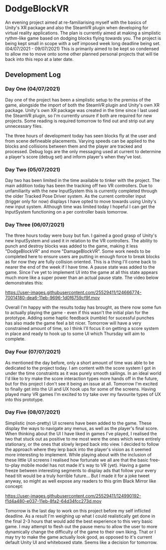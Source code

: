 # DodgeBlockVR
An evening project aimed at re-familiarising myself with the basics of Unity's XR package and also the SteamVR plugin when developing for virtual reality applications.
The plan is currently aimed at making a simplistic rythm-like game based on dodging blocks flying towards you. 
The project is being kept small in scope with a self imposed week long deadline being set. (04/07/2021 - 09/07/2021) This is primarily aimed to be kept so condensed to allow me to move onto some other planned personal projects that will tie back into this repo at a later date. 

## Development Log

### Day One (04/07/2021)
Day one of the project has been a simplistic setup to the premiss of the game, alongside the import of both the SteamVR plugin and Unity's own XR package.
Unity's own XR package was created in the time since I last used the SteamVR plugin, so I'm currently unsure if both are required for new projects. Some reading is required tomorrow to find out and strip out any unnecessary files.

The three hours of development today has seen blocks fly at the user and from scene defineable placements. Varying speeds can be applied to the blocks and collisions between them and the player are tracked and processed. Debug logs are the only messaging used at current to determine a player's score (debug set) and inform player's when they've lost.

### Day Two (05/07/2021)
Day two has been limited in the time available to tinker with the project. The main addition today has been the tracking off two VR controllers. Due to unfamiliarity with the new InputSystem this is currently completed through the older Tracked Pose Driver system. 
As the current controller input (trigger only for now) displays I have opted to move towards using Unity's new input system. Although time was limited today I hopeful I can get the InputSystem functioning on a per controller basis tomorrow.

### Day Three (06/07/2021)
The three hours today were busy but fun. I gained a good grasp of Unity's new InputSystem and used it in relation to the VR controllers. The ability to punch and destroy blocks was added to the game, making it less "DodgeBlockVR" and more "DamageBlockVR". Some work needs to be completed here to ensure users are putting in enough force to break blocks as for now they are fully collision oriented. This is a thing I'll come back to nearer the end of the week if I have time.
A pause state was added to the game. Since I've yet to implement UI into the game at all this state appears much more like a super power than an actual pause state. The video below demonstrates this:

https://user-images.githubusercontent.com/25529411/124666774-70014180-dea6-11eb-9696-1d0f6759cf9f.mov

Overall I'm happy with the results today has brought, as there now some fun to actually playing the game - even if this wasn't the initial plan for the prototype. Adding some haptic feedback (rumble) for sucessful punches has also made the game feel a bit nicer. Tomorrow will have a very constrained amount of time, so I think I'll focus it on getting a score system in place and ready to hook up to some UI which Thursday will aim to complete.

### Day Four (07/07/2021)
As mentioned the day before, only a short amount of time was able to be dedicated to the project today. I am content with the score system I got in under the time constraints as it was purely smooth sailings. In an ideal world I'd like to try make the score interaction types more hands off in the future, but for this project I don't see it being an issue at all. Tomorrow I'm excited to finally get into the UI and UX hook ups for some of the screens. Having played many VR games I'm excited to try take over my favourite types of UX into this prototype.

### Day Five (08/07/2021)
Simplistic (non-pretty) UI screens have been added to the game. These display the ways to navigate any menus, as well as the player's final score. When thinking about the UI I have liked in games I've played, I realised the two that stuck out as positive to me most were the ones which were entirely stationary, or the ones that slowly lerped back into view. I decided to follow the approach where they lerp back into the player's vision as it seemed more interesting to implement. While playing about with the inclusion of these little UI screens I realised how fortunate we all are that the basic free-to-play mobile model has not made it's way to VR (yet). Having a game freeze between interesting segments to display ads that follow your every head tilt would be a truly horrible future... But I made it for a joke tweet anyway, so might as well expose any readers to this grim Black Mirror like concept:

https://user-images.githubusercontent.com/25529411/124990192-f1d4a480-e037-11eb-8fa2-64d34fcc273d.mov

Tomorrow is the last day to work on this project before my self inflicted deadline. As a result I'm weighing up what I could realistically get done in the final 2-3 hours that would add the best experience to this very basic game. I may attempt to flesh out the pause menu to allow the user to more dynamically change the difficulty of the game to their own liking. That or I may try to make the game actually look good, as opposed to it's current default Unity UI and whiteboxed state. Seems like a decision for tomorrow.
